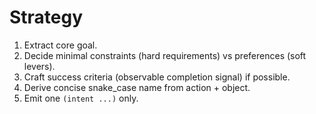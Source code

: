 # Strategy
1. Extract core goal.
2. Decide minimal constraints (hard requirements) vs preferences (soft levers).
3. Craft success criteria (observable completion signal) if possible.
4. Derive concise snake_case name from action + object.
5. Emit one `(intent ...)` only.
